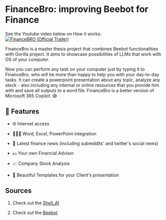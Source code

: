 # FinanceBro: improving Beebot for Finance

See the Youtube video below on How it works:
[![FinanceBRO (Official Trailer)](http://img.youtube.com/vi/lYqiPUY2PGg/0.jpg)](http://www.youtube.com/watch?v=lYqiPUY2PGg "FinanceBRO (Official Trailer)")

FinanceBro is a master thesis project that combines Beebot functionalities with Gorilla project. It aims to showcase possibilities of LLMs that work with OS of your computer. 




Now you can perform any task on your computer just by typing it to FinanceBro, who will be more than happy to help you with your day-to-day tasks. It can create a powerpoint presentation about any topic, analyze any stock - also including any internal or online resources that you provide him with and save all outputs to a word file. FinanceBro is a better version of Microsoft 365 Copilot. 😅




## 🚀 Features






- 🌐 Internet access

- 📘📗📙 Word, Excel, PowerPoint integration

- 📰 Latest finance news (including subreddits' and twitter's social news)

- 💵 Your own Financial Advisor

- 📈 Company Stock Analysis

- 💫 Beautiful Templates for your Client's presentation




## Sources




1. Check out the [Shell_AI](https://github.com/ricklamers/shell-ai)

2. Check out the [Beebot](https://github.com/AutoPackAI/beebot)

























































